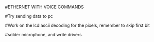 #ETHERNET WITH VOICE COMMANDS

#Try sending data to pc

#Work on the lcd ascii decoding for the pixels, remember to skip first bit

#solder microphone, and write drivers
 